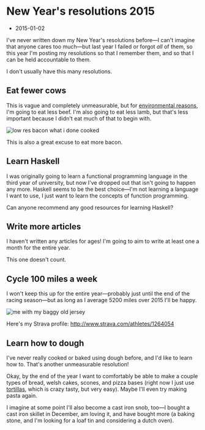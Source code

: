 # New Year's resolutions 2015
- 2015-01-02

I've never written down my New Year's resolutions before—I can't imagine that anyone cares too much—but last year I failed or forgot *all* of them, so this year I'm posting my resolutions so that I remember them, and so that I can be held accountable to them.

I don't usually have this many resolutions.

## Eat fewer cows

This is vague and completely unmeasurable, but for [environmental reasons](http://www.ecorazzi.com/wp-content/uploads/2011/07/green_house_proteins.jpg), I'm going to eat less beef. I'm also going to eat less lamb, but that's less important because I didn't eat much of that to begin with.

![low res bacon what i done cooked](http://i.imgur.com/oawRhsw.png)

This is also a great excuse to eat more bacon.

## Learn Haskell

I was originally going to learn a functional programming language in the third year of university, but now I've dropped out that isn't going to happen any more. Haskell seems to be the best choice—I'm not learning a language I want to use, I just want to learn the concepts of function programming.

Can anyone recommend any good resources for learning Haskell?

## Write more articles

I haven't written any articles for ages! I'm going to aim to write at least one a month for the entire year.

This one doesn't count.

## Cycle 100 miles a week

I  won't keep this up for the entire year—probably just until the end of the racing season—but as long as I average 5200 miles over 2015 I'll be happy.

![me with my baggy old jersey](http://i.imgur.com/JanqLp6.png)

Here's my Strava profile: <http://www.strava.com/athletes/1264054>

## Learn how to dough

I've never really cooked or baked using dough before, and I'd like to learn how to. That's another unmeasurable resolution!

Okay, by the end of the year I want to comfortably be able to make a couple types of bread, welsh cakes, scones, and pizza bases (right now I just use [tortillas](http://www.seriouseats.com/recipes/2014/10/pizzadilla-quesadilla-pizza-quesadizza.html), which is crazy tasty, but very easy). Maybe I'll even try making pasta again.

I imagine at some point I'll also become a cast iron snob, too—I bought a cast iron skillet in December, am loving it, and have bought more (a baking stone, and I'm looking for a loaf tin and considering a dutch oven).
